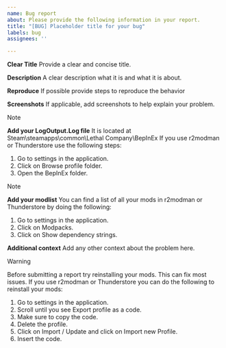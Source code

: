```yaml
---
name: Bug report
about: Please provide the following information in your report.
title: "[BUG] Placeholder title for your bug"
labels: bug
assignees: ''

---
```


**Clear Title**
Provide a clear and concise title.

**Description**
A clear description what it is and what it is about.

**Reproduce**
If possible provide steps to reproduce the behavior

**Screenshots**
If applicable, add screenshots to help explain your problem.

> [!NOTE]
>**Add your LogOutput.Log file**
> It is located at Steam\steamapps\common\Lethal Company\BepInEx
> If you use r2modman or Thunderstore use the following steps:
> 1. Go to settings in the application.
> 2. Click on Browse profile folder. 
> 3. Open the BepInEx folder. 

> [!NOTE]
> **Add your modlist**
> You can find a list of all your mods in r2modman or Thunderstore by doing the following: 
> 1. Go to settings in the application.  
> 2. Click on Modpacks.  
> 3. Click on Show dependency strings.  

**Additional context**
Add any other context about the problem here.

> [!WARNING]
> Before submitting a report try reinstalling your mods. This can fix most issues.
> If you use r2modman or Thunderstore you can do the following to reinstall your mods: 
> 1. Go to settings in the application.  
> 2. Scroll until you see Export profile as a code.  
> 3. Make sure to copy the code.  
> 4. Delete the profile.  
> 5. Click on Import / Update and click on Import new Profile.  
> 6. Insert the code.
